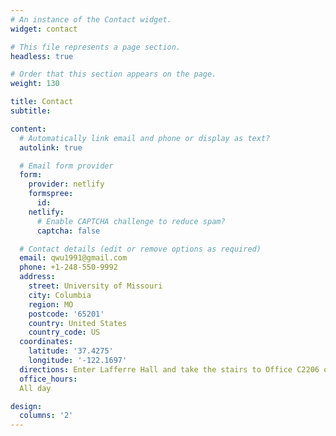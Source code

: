 ```yaml
---
# An instance of the Contact widget.
widget: contact

# This file represents a page section.
headless: true

# Order that this section appears on the page.
weight: 130

title: Contact
subtitle:

content:
  # Automatically link email and phone or display as text?
  autolink: true

  # Email form provider
  form:
    provider: netlify
    formspree:
      id:
    netlify:
      # Enable CAPTCHA challenge to reduce spam?
      captcha: false

  # Contact details (edit or remove options as required)
  email: qwu1991@gmail.com
  phone: +1-248-550-9992
  address:
    street: University of Missouri
    city: Columbia
    region: MO
    postcode: '65201'
    country: United States
    country_code: US
  coordinates:
    latitude: '37.4275'
    longitude: '-122.1697'
  directions: Enter Lafferre Hall and take the stairs to Office C2206 on Floor 2
  office_hours:
  All day

design:
  columns: '2'
---
```

